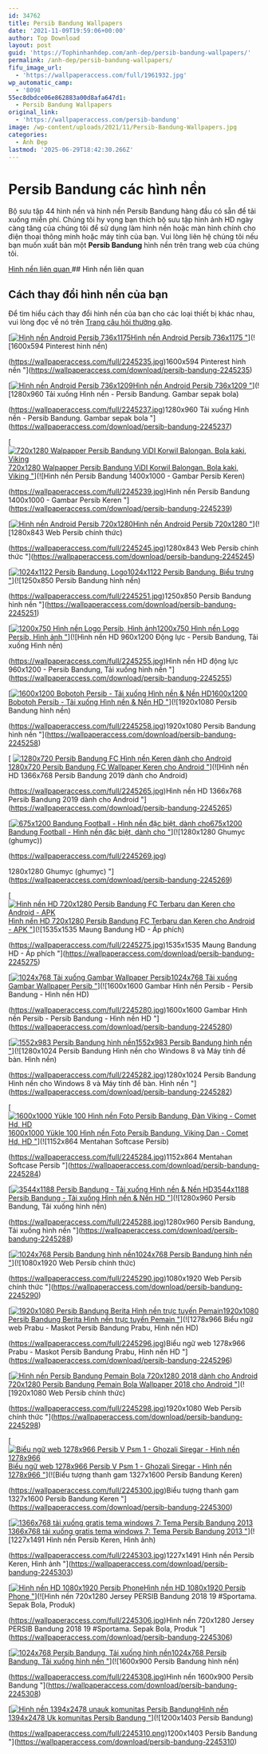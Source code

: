 ```yaml
---
id: 34762
title: Persib Bandung Wallpapers
date: '2021-11-09T19:59:06+00:00'
author: Top Download
layout: post
guid: 'https://Tophinhanhdep.com/anh-dep/persib-bandung-wallpapers/'
permalink: /anh-dep/persib-bandung-wallpapers/
fifu_image_url:
  - 'https://wallpaperaccess.com/full/1961932.jpg'
wp_automatic_camp:
  - '8098'
55ec8dbdce06e862883a00d8afa647d1:
  - Persib Bandung Wallpapers
original_link:
  - 'https://wallpaperaccess.com/persib-bandung'
image: /wp-content/uploads/2021/11/Persib-Bandung-Wallpapers.jpg
categories:
  - Ảnh Đẹp
lastmod: '2025-06-29T18:42:30.266Z'
---
```

# Persib Bandung các hình nền

Bộ sưu tập 44 hình nền và hình nền Persib Bandung hàng đầu có sẵn để tải xuống miễn phí. Chúng tôi hy vọng bạn thích bộ sưu tập hình ảnh HD ngày càng tăng của chúng tôi để sử dụng làm hình nền hoặc màn hình chính cho điện thoại thông minh hoặc máy tính của bạn. Vui lòng liên hệ chúng tôi nếu bạn muốn xuất bản một **Persib Bandung** hình nền trên trang web của chúng tôi.

[Hình nền liên quan ](#related) ## Hình nền liên quan

## Cách thay đổi hình nền của bạn

Để tìm hiểu cách thay đổi hình nền của bạn cho các loại thiết bị khác nhau, vui lòng đọc về nó trên [Trang câu hỏi thường gặp](https://tophinhanhdep.com/faq/).

  
[[![Hình nền Android Persib 736x1175](https://wallpaperaccess.com/full/1961932.jpg)Hình nền Android Persib 736x1175 "](https://wallpaperaccess.com/download/persib-bandung-1961932)](![1600x594 Pinterest hình nền)

(https://wallpaperaccess.com/full/2245235.jpg)1600x594 Pinterest hình nền "](https://wallpaperaccess.com/download/persib-bandung-2245235)

[[![Hình nền Android Persib 736x1209](https://wallpaperaccess.com/full/1961953.jpg)Hình nền Android Persib 736x1209 "](https://wallpaperaccess.com/download/persib-bandung-1961953)](![1280x960 Tải xuống Hình nền - Persib Bandung.  Gambar sepak bola)

(https://wallpaperaccess.com/full/2245237.jpg)1280x960 Tải xuống Hình nền - Persib Bandung. Gambar sepak bola "](https://wallpaperaccess.com/download/persib-bandung-2245237)

[[![720x1280 Walpapper Persib Bandung ViDI Korwil Balongan.  Bola kaki, Viking](https://wallpaperaccess.com/full/2245238.jpg)720x1280 Walpapper Persib Bandung ViDI Korwil Balongan. Bola kaki, Viking "](https://wallpaperaccess.com/download/persib-bandung-2245238)](![Hình nền Persib Bandung 1400x1000 - Gambar Persib Keren)

(https://wallpaperaccess.com/full/2245239.jpg)Hình nền Persib Bandung 1400x1000 - Gambar Persib Keren "](https://wallpaperaccess.com/download/persib-bandung-2245239)

[[![Hình nền Android Persib 720x1280](https://wallpaperaccess.com/full/2245244.jpg)Hình nền Android Persib 720x1280 "](https://wallpaperaccess.com/download/persib-bandung-2245244)](![1280x843 Web Persib chính thức)

(https://wallpaperaccess.com/full/2245245.jpg)1280x843 Web Persib chính thức "](https://wallpaperaccess.com/download/persib-bandung-2245245)

[[![1024x1122 Persib Bandung.  Logo](https://wallpaperaccess.com/full/1961949.jpg)1024x1122 Persib Bandung. Biểu trưng "](https://wallpaperaccess.com/download/persib-bandung-1961949)](![1250x850 Persib Bandung hình nền)

(https://wallpaperaccess.com/full/2245251.jpg)1250x850 Persib Bandung hình nền "](https://wallpaperaccess.com/download/persib-bandung-2245251)

[[![1200x750 Hình nền Logo Persib, Hình ảnh](https://wallpaperaccess.com/full/2245252.png)1200x750 Hình nền Logo Persib, Hình ảnh "](https://wallpaperaccess.com/download/persib-bandung-2245252)](![Hình nền HD 960x1200 Động lực - Persib Bandung, Tải xuống Hình nền)

(https://wallpaperaccess.com/full/2245255.jpg)Hình nền HD động lực 960x1200 - Persib Bandung, Tải xuống hình nền "](https://wallpaperaccess.com/download/persib-bandung-2245255)

[[![1600x1200 Bobotoh Persib - Tải xuống Hình nền & Nền HD](https://wallpaperaccess.com/full/2245256.jpg)1600x1200 Bobotoh Persib - Tải xuống Hình nền &amp; Nền HD "](https://wallpaperaccess.com/download/persib-bandung-2245256)](![1920x1080 Persib Bandung hình nền)

(https://wallpaperaccess.com/full/2245258.jpg)1920x1080 Persib Bandung hình nền "](https://wallpaperaccess.com/download/persib-bandung-2245258)

[ [![1280x720 Persib Bandung FC Hình nền Keren dành cho Android](https://wallpaperaccess.com/full/2245260.jpg)1280x720 Persib Bandung FC Wallpaper Keren cho Android "](https://wallpaperaccess.com/download/persib-bandung-2245260)](![Hình nền HD 1366x768 Persib Bandung 2019 dành cho Android)

(https://wallpaperaccess.com/full/2245265.jpg)Hình nền HD 1366x768 Persib Bandung 2019 dành cho Android "](https://wallpaperaccess.com/download/persib-bandung-2245265)

[[![675x1200 Bandung Football - Hình nền đặc biệt, dành cho](https://wallpaperaccess.com/full/2245268.jpg)675x1200 Bandung Football - Hình nền đặc biệt, dành cho "](https://wallpaperaccess.com/download/persib-bandung-2245268)](![1280x1280 Ghumyc (ghumyc))

(https://wallpaperaccess.com/full/2245269.jpg)

1280x1280 Ghumyc (ghumyc) "](https://wallpaperaccess.com/download/persib-bandung-2245269)

[[![Hình nền HD 720x1280 Persib Bandung FC Terbaru dan Keren cho Android - APK](https://wallpaperaccess.com/full/2245270.jpg)Hình nền HD 720x1280 Persib Bandung FC Terbaru dan Keren cho Android - APK "](https://wallpaperaccess.com/download/persib-bandung-2245270)](![1535x1535 Maung Bandung HD - Áp phích)

(https://wallpaperaccess.com/full/2245275.jpg)1535x1535 Maung Bandung HD - Áp phích "](https://wallpaperaccess.com/download/persib-bandung-2245275)

[[![1024x768 Tải xuống Gambar Wallpaper Persib](https://wallpaperaccess.com/full/2245278.jpg)1024x768 Tải xuống Gambar Wallpaper Persib "](https://wallpaperaccess.com/download/persib-bandung-2245278)](![1600x1600 Gambar Hình nền Persib - Persib Bandung - Hình nền HD)

(https://wallpaperaccess.com/full/2245280.jpg)1600x1600 Gambar Hình nền Persib - Persib Bandung - Hình nền HD "](https://wallpaperaccess.com/download/persib-bandung-2245280)

[[![1552x983 Persib Bandung hình nền](https://wallpaperaccess.com/full/2245281.jpg)1552x983 Persib Bandung hình nền "](https://wallpaperaccess.com/download/persib-bandung-2245281)](![1280x1024 Persib Bandung Hình nền cho Windows 8 và Máy tính để bàn.  Hình nền)

(https://wallpaperaccess.com/full/2245282.jpg)1280x1024 Persib Bandung Hình nền cho Windows 8 và Máy tính để bàn. Hình nền "](https://wallpaperaccess.com/download/persib-bandung-2245282)

[[![1600x1000 Yükle 100 Hình nền Foto Persib Bandung, Đàn Viking - Comet Hd, HD](https://wallpaperaccess.com/full/2245283.jpg)1600x1000 Yükle 100 Hình nền Foto Persib Bandung, Viking Dan - Comet Hd, HD "](https://wallpaperaccess.com/download/persib-bandung-2245283)](![1152x864 Mentahan Softcase Persib)

(https://wallpaperaccess.com/full/2245284.jpg)1152x864 Mentahan Softcase Persib "](https://wallpaperaccess.com/download/persib-bandung-2245284)

[[![3544x1188 Persib Bandung - Tải xuống Hình nền & Nền HD](https://wallpaperaccess.com/full/2245287.jpg)3544x1188 Persib Bandung - Tải xuống Hình nền &amp; Nền HD "](https://wallpaperaccess.com/download/persib-bandung-2245287)](![1280x960 Persib Bandung, Tải xuống hình nền)

(https://wallpaperaccess.com/full/2245288.jpg)1280x960 Persib Bandung, Tải xuống hình nền "](https://wallpaperaccess.com/download/persib-bandung-2245288)

[[![1024x768 Persib Bandung hình nền](https://wallpaperaccess.com/full/2245289.jpg)1024x768 Persib Bandung hình nền "](https://wallpaperaccess.com/download/persib-bandung-2245289)](![1080x1920 Web Persib chính thức)

(https://wallpaperaccess.com/full/2245290.jpg)1080x1920 Web Persib chính thức "](https://wallpaperaccess.com/download/persib-bandung-2245290)

[[![1920x1080 Persib Bandung Berita Hình nền trực tuyến Pemain](https://wallpaperaccess.com/full/2245292.jpg)1920x1080 Persib Bandung Berita Hình nền trực tuyến Pemain "](https://wallpaperaccess.com/download/persib-bandung-2245292)](![1278x966 Biểu ngữ web Prabu - Maskot Persib Bandung Prabu, Hình nền HD)

(https://wallpaperaccess.com/full/2245296.jpg)Biểu ngữ web 1278x966 Prabu - Maskot Persib Bandung Prabu, Hình nền HD "](https://wallpaperaccess.com/download/persib-bandung-2245296)

[[![Hình nền Persib Bandung Pemain Bola 720x1280 2018 dành cho Android](https://wallpaperaccess.com/full/2245297.jpg)720x1280 Persib Bandung Pemain Bola Wallpaper 2018 cho Android "](https://wallpaperaccess.com/download/persib-bandung-2245297)](![1920x1080 Web Persib chính thức)

(https://wallpaperaccess.com/full/2245298.jpg)1920x1080 Web Persib chính thức "](https://wallpaperaccess.com/download/persib-bandung-2245298)

[[![Biểu ngữ web 1278x966 Persib V Psm 1 - Ghozali Siregar - Hình nền 1278x966](https://wallpaperaccess.com/full/2245299.jpg)Biểu ngữ web 1278x966 Persib V Psm 1 - Ghozali Siregar - Hình nền 1278x966 "](https://wallpaperaccess.com/download/persib-bandung-2245299)](![Biểu tượng thanh gam 1327x1600 Persib Bandung Keren)

(https://wallpaperaccess.com/full/2245300.jpg)Biểu tượng thanh gam 1327x1600 Persib Bandung Keren "](https://wallpaperaccess.com/download/persib-bandung-2245300)

[[![1366x768 tải xuống gratis tema windows 7: Tema Persib Bandung 2013](https://wallpaperaccess.com/full/2245301.png)1366x768 tải xuống gratis tema windows 7: Tema Persib Bandung 2013 "](https://wallpaperaccess.com/download/persib-bandung-2245301)](![1227x1491 Hình nền Persib Keren, Hình ảnh)

(https://wallpaperaccess.com/full/2245303.jpg)1227x1491 Hình nền Persib Keren, Hình ảnh "](https://wallpaperaccess.com/download/persib-bandung-2245303)

[[![Hình nền HD 1080x1920 Persib Phone](https://wallpaperaccess.com/full/2245304.jpg)Hình nền HD 1080x1920 Persib Phone "](https://wallpaperaccess.com/download/persib-bandung-2245304)](![Hình nền 720x1280 Jersey PERSIB Bandung 2018 19 #Sportama.  Sepak Bola, Produk)

(https://wallpaperaccess.com/full/2245306.jpg)Hình nền 720x1280 Jersey PERSIB Bandung 2018 19 #Sportama. Sepak Bola, Produk "](https://wallpaperaccess.com/download/persib-bandung-2245306)

[[![1024x768 Persib Bandung, Tải xuống hình nền](https://wallpaperaccess.com/full/1961957.jpg)1024x768 Persib Bandung, Tải xuống hình nền "](https://wallpaperaccess.com/download/persib-bandung-1961957)](![1600x900 Persib Bandung hình nền)

(https://wallpaperaccess.com/full/2245308.jpg)Hình nền 1600x900 Persib Bandung "](https://wallpaperaccess.com/download/persib-bandung-2245308)

[[![Hình nền 1394x2478 unauk komunitas Persib Bandung](https://wallpaperaccess.com/full/2245309.jpg)Hình nền 1394x2478 Uk komunitas Persib Bandung "](https://wallpaperaccess.com/download/persib-bandung-2245309)](![1200x1403 Persib Bandung)

(https://wallpaperaccess.com/full/2245310.png)1200x1403 Persib Bandung "](https://wallpaperaccess.com/download/persib-bandung-2245310)

